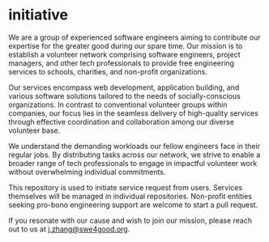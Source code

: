 # initiative

We are a group of experienced software engineers aiming to contribute our expertise for the greater good during our spare time. Our mission is to establish a volunteer network comprising software engineers, project managers, and other tech professionals to provide free engineering services to schools, charities, and non-profit organizations.

Our services encompass web development, application building, and various software solutions tailored to the needs of socially-conscious organizations. In contrast to conventional volunteer groups within companies, our focus lies in the seamless delivery of high-quality services through effective coordination and collaboration among our diverse volunteer base.

We understand the demanding workloads our fellow engineers face in their regular jobs. By distributing tasks across our network, we strive to enable a broader range of tech professionals to engage in impactful volunteer work without overwhelming individual commitments.

This repository is used to initiate service request from users. Services themselves will be managed in individual repositories. Non-profit entities seeking pro-bono engineering support are welcome to start a pull request.

If you resonate with our cause and wish to join our mission, please reach out to us at j.zhang@swe4good.org.

